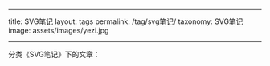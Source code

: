----
title: SVG笔记
layout: tags
permalink: /tag/svg笔记/
taxonomy: SVG笔记
image: assets/images/yezi.jpg

---

分类《SVG笔记》下的文章：
